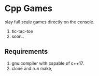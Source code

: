 # Cpp Games
play full scale games directly on the console.
1. tic-tac-toe
2. soon..

## Requirements
1. gnu compiler with capable of c++17.
2. clone and run make,

